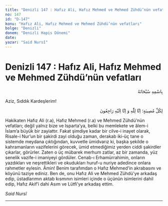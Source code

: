 ```yaml
---
title: "Denizli 147 : Hafız Ali, Hafız Mehmed ve Mehmed Zühdü’nün vefatları"
no: 147
id: "D-147"
konu: "Hafız Ali, Hafız Mehmed ve Mehmed Zühdü’nün vefatları"
bolge: "Denizli"
donem: "Denizli Hapis Dönemi"
date: 
yazar: "Said Nursî"
---
```


# Denizli 147 : Hafız Ali, Hafız Mehmed ve Mehmed Zühdü’nün vefatları

<p class="arabic" dir="rtl" title="Meal: “Her türlü noksan sıfatlardan yüce olan Allah’ın adıyla.”">بِاسْمِهِ سُبْحَانَهُ</p>

Aziz, Sıddık Kardeşlerim!

<p class="arabic" dir="rtl" title="Meal: “Her türlü musibet için (şu ayeti söyleriz): Biz şüphesiz Allah'a aidiz ve şüphesiz Ona döneceğiz.” [Bakara Suresi, 2:156]"> لِكُلِّ مُصِيبَةٍ؛ اِنَّا لِلّٰهِ وَ اِنَّا اِلَيْهِ رَاجِعُونَ </p>

Hakikaten Hafız Ali (r.a), Hafız Mehmed (r.a) ve Mehmed Zühdü’nün vefatları; değil yalnız bize ve Isparta’ya, belki bu memlekete ve âlem-i İslam’a büyük bir zayiattır. Fakat şimdiye kadar bir cilve-i inayet olarak, Risale-i Nur’un bir şakirdi zayi olduğu zaman, derakab iki-üç tane o sistemde meydana çıktığından, kuvvetle ümidvarız ki, başka şekilde o kahramanların vazifelerini görecek, ümid etmediğimiz yerden ciddi şakirdler çıkarlar, görürler. Zaten o üç mübarek merhum zatlar, az bir zamanda, yüz senelik vazife-i imaniyeyi gördüler. Cenab-ı Erhamürrahimin, onların yazdıkları ve neşrettikleri ve okudukları huruf-u nuriye adedince onlara rahmetler eylesin. Âmin! Benim tarafımdan o Hafız Mehmed’in akrabasını ve köyünü taziye ediniz. Ben de, onu Hafız Ali ve Mehmed Zühdü’ye arkadaş edip, üstadlarımın aktab kısmının isimleri içinde o üçünün isimlerini dahil edip, Hafız Akif’i dahi Asım ve Lütfi’ye arkadaş ettim.

*Said Nursî*

***
